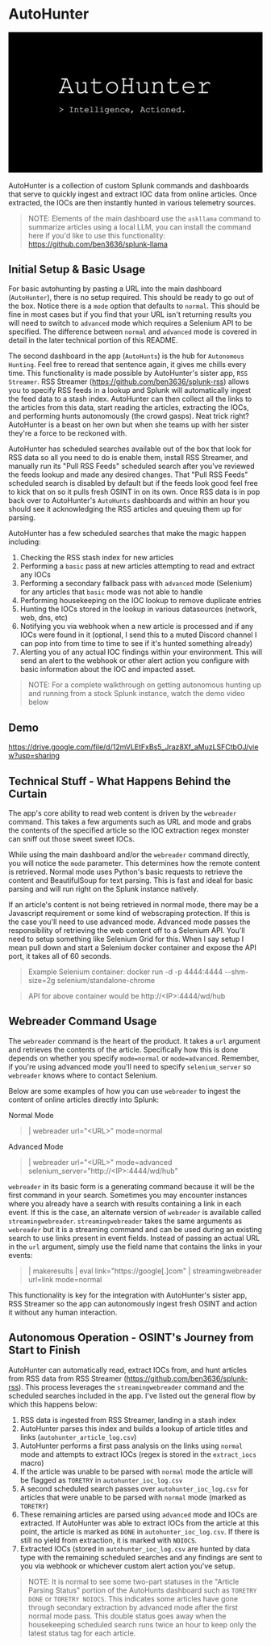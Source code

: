 # AutoHunter
![Alt text](Logo.png)

AutoHunter is a collection of custom Splunk commands and dashboards that serve to quickly ingest and extract IOC data from online articles. Once extracted, the IOCs are then instantly hunted in various telemetry sources.

> NOTE: Elements of the main dashboard use the `askllama` command to summarize articles using a local LLM, you can install the command here if you'd like to use this functionality: https://github.com/ben3636/splunk-llama

## Initial Setup & Basic Usage
For basic autohunting by pasting a URL into the main dashboard (`AutoHunter`), there is no setup required. This should be ready to go out of the box. Notice there is a `mode` option that defaults to `normal`. This should be fine in most cases but if you find that your URL isn't returning results you will need to switch to `advanced` mode which requires a Selenium API to be specified. The difference between `normal` and `advanced` mode is covered in detail in the later technical portion of this README.

The second dashboard in the app (`AutoHunts`) is the hub for `Autonomous Hunting`. Feel free to reread that sentence again, it gives me chills every time. This functionality is made possible by AutoHunter's sister app, `RSS Streamer`. RSS Streamer (https://github.com/ben3636/splunk-rss) allows you to specify RSS feeds in a lookup and Splunk will automatically ingest the feed data to a stash index. AutoHunter can then collect all the links to the articles from this data, start reading the articles, extracting the IOCs, and performing hunts autonomously (the crowd gasps). Neat trick right? AutoHunter is a beast on her own but when she teams up with her sister they're a force to be reckoned with. 

AutoHunter has scheduled searches available out of the box that look for RSS data so all you need to do is enable them, install RSS Streamer, and manually run its "Pull RSS Feeds" scheduled search after you've reviewed the feeds lookup and made any desired changes. That "Pull RSS Feeds" scheduled search is disabled by default but if the feeds look good feel free to kick that on so it pulls fresh OSINT in on its own. Once RSS data is in pop back over to AutoHunter's `AutoHunts` dashboards and within an hour you should see it acknowledging the RSS articles and queuing them up for parsing. 

AutoHunter has a few scheduled searches that make the magic happen including:

1. Checking the RSS stash index for new articles
2. Performing a `basic` pass at new articles attempting to read and extract any IOCs
3. Performing a secondary fallback pass with `advanced` mode (Selenium) for any articles that `basic` mode was not able to handle
4. Performing housekeeping on the IOC lookup to remove duplicate entries
5. Hunting the IOCs stored in the lookup in various datasources (network, web, dns, etc)
6. Notifying you via webhook when a new article is processed and if any IOCs were found in it (optional, I send this to a muted Discord channel I can pop into from time to time to see if it's hunted something already)
7. Alerting you of any actual IOC findings within your environment. This will send an alert to the webhook or other alert action you configure with basic information about the IOC and impacted asset.

> NOTE: For a complete walkthrough on getting autonomous hunting up and running from a stock Splunk instance, watch the demo video below

## Demo
https://drive.google.com/file/d/12mVLEtFxBs5_Jraz8Xf_aMuzLSFCtbOJ/view?usp=sharing

## Technical Stuff - What Happens Behind the Curtain
The app's core ability to read web content is driven by the `webreader` command. This takes a few arguments such as URL and mode and grabs the contents of the specified article so the IOC extraction regex monster can sniff out those sweet sweet IOCs.

While using the main dashboard and/or the `webreader` command directly, you will notice the `mode` parameter. This determines how the remote content is retrieved. Normal mode uses Python's basic requests to retrieve the content and BeautifulSoup for text parsing. This is fast and ideal for basic parsing and will run right on the Splunk instance natively.

If an article's content is not being retrieved in normal mode, there may be a Javascript requirement or some kind of webscraping protection. If this is the case you'll need to use advanced mode. Advanced mode passes the responsibility of retrieving the web content off to a Selenium API. You'll need to setup something like Selenium Grid for this. When I say setup I mean pull down and start a Selenium docker container and expose the API port, it takes all of 60 seconds.

> Example Selenium container: docker run -d -p 4444:4444 --shm-size=2g selenium/standalone-chrome

> API for above container would be http://\<IP\>:4444/wd/hub

## Webreader Command Usage
The `webreader` command is the heart of the product. It takes a `url` argument and retrieves the contents of the article. Specifically how this is done depends on whether you specify `mode=normal` or `mode=advanced`. Remember, if you're using advanced mode you'll need to specify `selenium_server` so `webreader` knows where to contact Selenium.

Below are some examples of how you can use `webreader` to ingest the content of online articles directly into Splunk:

Normal Mode
> | webreader url="\<URL\>" mode=normal

Advanced Mode
> | webreader url="\<URL\>" mode=advanced selenium_server="http://\<IP\>:4444/wd/hub"

`webreader` in its basic form is a generating command because it will be the first command in your search. Sometimes you may encounter instances where you already have a search with results containing a link in each event. If this is the case, an alternate version of `webreader` is available called `streamingwebreader`. `streamingwebreader` takes the same arguments as `webreader` but it is a streaming command and can be used during an existing search to use links present in event fields. Instead of passing an actual URL in the `url` argument, simply use the field name that contains the links in your events:

> | makeresults | eval link="https://google[.]com" | streamingwebreader url=link mode=normal

This functionality is key for the integration with AutoHunter's sister app, RSS Streamer so the app can autonomously ingest fresh OSINT and action it without any human interaction.

## Autonomous Operation - OSINT's Journey from Start to Finish
AutoHunter can automatically read, extract IOCs from, and hunt articles from RSS data from RSS Streamer (https://github.com/ben3636/splunk-rss). This process leverages the `streamingwebreader` command and the scheduled searches included in the app. I've listed out the general flow by which this happens below:

1. RSS data is ingested from RSS Streamer, landing in a stash index
2. AutoHunter parses this index and builds a lookup of article titles and links (`autohunter_article_log.csv`)
3. AutoHunter performs a first pass analysis on the links using `normal` mode and attempts to extract IOCs (regex is stored in the `extract_iocs` macro)
4. If the article was unable to be parsed with `normal` mode the article will be flagged as `TORETRY` in `autohunter_ioc_log.csv`
5. A second scheduled search passes over `autohunter_ioc_log.csv` for articles that were unable to be parsed with `normal` mode (marked as `TORETRY`)
6. These remaining articles are parsed using `advanced` mode and IOCs are extracted. If AutoHunter was able to extract IOCs from the article at this point, the article is marked as `DONE` in `autohunter_ioc_log.csv`. If there is still no yield from extraction, it is marked with `NOIOCS`.
7. Extracted IOCs (stored in `autohunter_ioc_log.csv` are hunted by data type with the remaining scheduled searches and any findings are sent to you via webhook or whichever custom alert action you've setup.

> NOTE: It is normal to see some two-part statuses in the "Article Parsing Status" portion of the AutoHunts dashboard such as `TORETRY DONE` or `TORETRY NOIOCS`. This indicates some articles have gone through secondary extraction by advanced mode after the first normal mode pass. This double status goes away when the housekeeping scheduled search runs twice an hour to keep only the latest status tag for each article.
